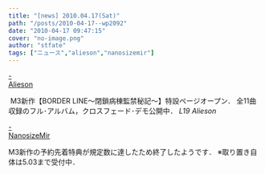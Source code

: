 ```yaml
---
title: "[news] 2010.04.17(Sat)"
path: "/posts/2010-04-17--wp2092"
date: "2010-04-17 09:47:15"
cover: "no-image.png"
author: "stfate"
tags: ["ニュース","alieson","nanosizemir"]
---
```


<style type="text/css">
<!--
p {white-space: pre-wrap};
-->
</style>

<a  href="http://www.alieson.net/html/" target="_blank">- Alieson</a>
<div ><a href="http://www.alieson.net/html/" target="_blank"><img src="http://www.alieson.net/html/bl/img/banner01.jpg" alt="" /></a>
M3新作【BORDER LINE～閉鎖病棟監禁秘記～】特設ページオープン．
全11曲収録のフル･アルバム，クロスフェード･デモ公開中．
<em>L19 Alieson</em></div>

<a  href="http://blog.livedoor.jp/paru_taro/" target="_blank">- NanosizeMir</a>
<div >M3新作の予約先着特典が規定数に達したため終了したようです．
※取り置き自体は5.03まで受付中．</div>